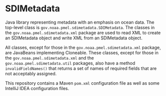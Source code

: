 # SDIMetadata
Java library representing metadata with an emphasis on ocean data.  The
top-level class is `gov.noaa.pmel.sdimetadata.SDIMetadata`.  The classes
in the `gov.noaa.pmel.sdimetadata.xml` package are used to read XML to
create an SDIMetadata object and write XML from an SDIMetadata object.

All classes, except for those in the `gov.noaa.pmel.sdimetadata.xml` package,
are JavaBeans implementing Cloneable.  These classes, except for those in
the `gov.noaa.pmel.sdimetadata.xml` and the `gov.noaa.pmel.sdimetadata.util`
packages, also have a method `invalidFieldNames()` that returns a set of
names of required fields that are not acceptably assigned.

This repository contains a Maven `pom.xml` configuration file as well
as some IntelliJ IDEA configuration files.

